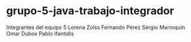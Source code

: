 # grupo-5-java-trabajo-integrador

Integrantes del equipo 5
Lorena Zolss
Fernando Pérez
Sergio Marroquín
Omar Dubox
Pablo Ifantidis
 
